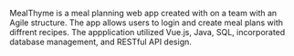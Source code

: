 MealThyme is a meal planning web app created with on a team with an Agile structure. The app allows users to login and create meal plans with diffrent recipes. The appplication utilized Vue.js, Java, SQL, incorporated database management, and RESTful API design.

